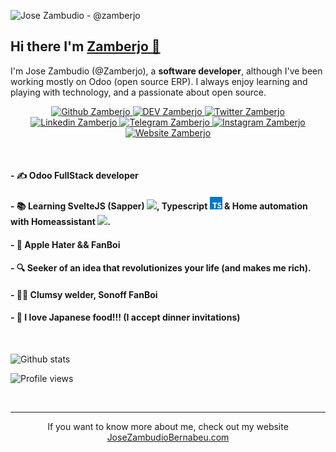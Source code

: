 ![Jose Zambudio - @zamberjo ](https://pbs.twimg.com/profile_banners/178021944/1574719281/1500x500)

## Hi there I'm <a href="https://josezambudiobernabeu.com" target="_blank">Zamberjo 👋</a>

I'm Jose Zambudio (@Zamberjo), a **software developer**, although I've been working mostly on Odoo (open source ERP). I always enjoy learning and playing with technology, and a passionate about open source.
<p align="center">
  <a href="https://github.com/Zamberjo">
    <img alt="Github Zamberjo" width="40" src="https://cdn.jsdelivr.net/npm/simple-icons@3.0.1/icons/github.svg" />
  </a>
  <a href="https://dev.to/Zamberjo">
    <img alt="DEV Zamberjo" width="40" src="https://cdn.jsdelivr.net/npm/simple-icons@3.0.1/icons/dev-dot-to.svg" />
  </a>
  <a href="https://twitter.com/zamberjo">
    <img alt="Twitter Zamberjo" width="40" src="https://cdn.jsdelivr.net/npm/simple-icons@v3/icons/twitter.svg" />
  </a>
  <a href="https://www.linkedin.com/in/zamberjo/">
    <img alt="Linkedin Zamberjo" width="40" src="https://cdn.jsdelivr.net/npm/simple-icons@v3/icons/linkedin.svg" />
  </a>
  <a href="https://t.me/zamberjo">
    <img alt="Telegram Zamberjo" width="40" src="https://cdn.jsdelivr.net/npm/simple-icons@v3/icons/telegram.svg" />
  </a>
  <a href="https://www.instagram.com/zamberjo/">
    <img alt="Instagram Zamberjo" width="40" src="https://cdn.jsdelivr.net/npm/simple-icons@v3/icons/instagram.svg" />
  </a>
  <a href="https://josezambudiobernabeu.com">
    <img alt="Website Zamberjo" width="40" src="https://cdn.jsdelivr.net/npm/simple-icons@3.0.1/icons/icloud.svg" />
  </a>
</p>

<br/>

#### - ✍️ Odoo FullStack developer
#### - 📚 Learning SvelteJS (Sapper)  <code><img height="20" src="https://github.com/sveltejs.png?s=20"></code>, Typescript <code><img height="20" src="https://raw.githubusercontent.com/github/explore/80688e429a7d4ef2fca1e82350fe8e3517d3494d/topics/typescript/typescript.png"></code> & Home automation with Homeassistant <code><img height="20" src="https://avatars3.githubusercontent.com/u/23041403?v=4"></code>.
#### - 🍎 Apple Hater && FanBoi
#### - 🔍 Seeker of an idea that revolutionizes your life (and makes me rich).
#### - 👨‍🏭 Clumsy welder, Sonoff FanBoi
#### - 🍣 I love Japanese food!!! (I accept dinner invitations)

<br/>

![Github stats](https://github-readme-stats.vercel.app/api?username=zamberjo&show_icons=true&hide_border=true&title_color=ea4335&icon_color=ea4335)

![Profile views](https://gpvc.arturio.dev/Zamberjo)  

<br/>
<hr/>

<p align="center">
If you want to know more about me, check out my website <a href="https://josezambudiobernabeu.com" target="_blank">JoseZambudioBernabeu.com</a>
</p>
